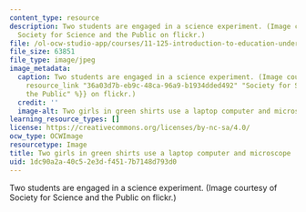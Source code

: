 ```yaml
---
content_type: resource
description: Two students are engaged in a science experiment. (Image courtesy of
  Society for Science and the Public on flickr.)
file: /ol-ocw-studio-app/courses/11-125-introduction-to-education-understanding-and-evaluating-education-spring-2009/1dc90a2a40c52e3df4517b7148d793d0_11-125s09.jpg
file_size: 63851
file_type: image/jpeg
image_metadata:
  caption: Two students are engaged in a science experiment. (Image courtesy of {{%
    resource_link "36a03d7b-eb9c-48ca-96a9-b1934dded492" "Society for Science and
    the Public" %}} on flickr.)
  credit: ''
  image-alt: Two girls in green shirts use a laptop computer and microscope.
learning_resource_types: []
license: https://creativecommons.org/licenses/by-nc-sa/4.0/
ocw_type: OCWImage
resourcetype: Image
title: Two girls in green shirts use a laptop computer and microscope
uid: 1dc90a2a-40c5-2e3d-f451-7b7148d793d0
---
```

Two students are engaged in a science experiment. (Image courtesy of Society for Science and the Public on flickr.)
